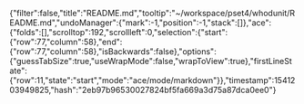 {"filter":false,"title":"README.md","tooltip":"~/workspace/pset4/whodunit/README.md","undoManager":{"mark":-1,"position":-1,"stack":[]},"ace":{"folds":[],"scrolltop":192,"scrollleft":0,"selection":{"start":{"row":77,"column":58},"end":{"row":77,"column":58},"isBackwards":false},"options":{"guessTabSize":true,"useWrapMode":false,"wrapToView":true},"firstLineState":{"row":11,"state":"start","mode":"ace/mode/markdown"}},"timestamp":1541203949825,"hash":"2eb97b96530027824bf5fa669a3d75a87dca0ee0"}